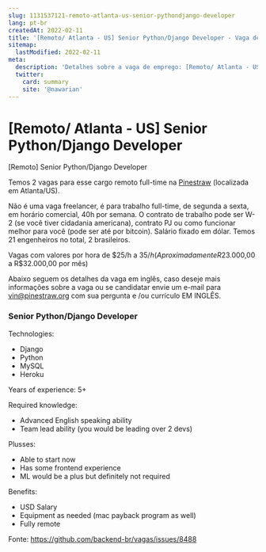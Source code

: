 ```yaml
---
slug: 1131537121-remoto-atlanta-us-senior-pythondjango-developer
lang: pt-br
createdAt: 2022-02-11
title: '[Remoto/ Atlanta - US] Senior Python/Django Developer - Vaga de Emprego'
sitemap:
  lastModified: 2022-02-11
meta:
  description: 'Detalhes sobre a vaga de emprego: [Remoto/ Atlanta - US] Senior Python/Django Developer'
  twitter:
    card: summary
    site: '@nawarian'
---
```


# [Remoto/ Atlanta - US] Senior Python/Django Developer

[Remoto] Senior Python/Django Developer

Temos 2 vagas para esse cargo remoto full-time na [Pinestraw](https://www.pinestraw.enterprises/) (localizada em Atlanta/US).

Não é uma vaga freelancer, é para trabalho full-time, de segunda a sexta, em horário comercial, 40h por semana. O contrato de trabalho pode ser W-2 (se você tiver cidadania americana), contrato PJ ou como funcionar melhor para você (pode ser até por bitcoin). Salário fixado em dólar. Temos 21 engenheiros no total, 2 brasileiros.

Vagas com valores por hora de $25/h a $35/h ( Aproximadamente R$23.000,00 a R$32.000,00 por mês)

Abaixo seguem os detalhes da vaga em inglês, caso deseje mais informações sobre a vaga ou se candidatar envie um e-mail para [vin@pinestraw.org](mailto:vin@pinestraw.org) com sua pergunta e /ou currículo EM INGLÊS.

### Senior Python/Django Developer

Technologies:
- Django
- Python
- MySQL
- Heroku

Years of experience: 5+

Required knowledge: 
- Advanced English speaking ability
- Team lead ability (you would be leading over 2 devs)

Plusses:
- Able to start now
- Has some frontend experience
- ML would be a plus but definitely not required

Benefits:
- USD Salary
- Equipment as needed (mac payback program as well)
- Fully remote

Fonte: https://github.com/backend-br/vagas/issues/8488